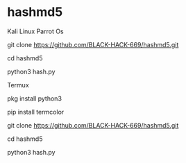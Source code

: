 # hashmd5

Kali Linux Parrot Os

git clone https://github.com/BLACK-HACK-669/hashmd5.git

cd hashmd5

python3 hash.py

Termux

pkg install python3 

pip install termcolor

git clone https://github.com/BLACK-HACK-669/hashmd5.git

cd hashmd5

python3 hash.py
